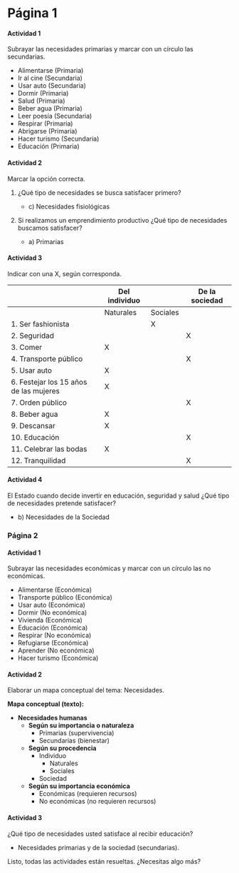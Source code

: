 # Página 1

#### Actividad 1
Subrayar las necesidades primarias y marcar con un círculo las secundarias.

- Alimentarse (Primaria)
- Ir al cine (Secundaria)
- Usar auto (Secundaria)
- Dormir (Primaria)
- Salud (Primaria)
- Beber agua (Primaria)
- Leer poesía (Secundaria)
- Respirar (Primaria)
- Abrigarse (Primaria)
- Hacer turismo (Secundaria)
- Educación (Primaria)

#### Actividad 2
Marcar la opción correcta.

1. ¿Qué tipo de necesidades se busca satisfacer primero?
   - c) Necesidades fisiológicas

2. Si realizamos un emprendimiento productivo ¿Qué tipo de necesidades buscamos satisfacer?
   - a) Primarias

#### Actividad 3
Indicar con una X, según corresponda.

|                         | Del individuo |                | De la sociedad |
|-------------------------|---------------|----------------|----------------|
|                         | Naturales     | Sociales       |                |
| 1. Ser fashionista      |               | X              |                |
| 2. Seguridad            |               |                | X              |
| 3. Comer                | X             |                |                |
| 4. Transporte público   |               |                | X              |
| 5. Usar auto            | X             |                |                |
| 6. Festejar los 15 años de las mujeres | X |            |                |
| 7. Orden público        |               |                | X              |
| 8. Beber agua           | X             |                |                |
| 9. Descansar            | X             |                |                |
| 10. Educación           |               |                | X              |
| 11. Celebrar las bodas  | X             |                |                |
| 12. Tranquilidad        |               |                | X              |

#### Actividad 4
El Estado cuando decide invertir en educación, seguridad y salud ¿Qué tipo de necesidades pretende satisfacer?

- b) Necesidades de la Sociedad

### Página 2

#### Actividad 1
Subrayar las necesidades económicas y marcar con un círculo las no económicas.

- Alimentarse (Económica)
- Transporte público (Económica)
- Usar auto (Económica)
- Dormir (No económica)
- Vivienda (Económica)
- Educación (Económica)
- Respirar (No económica)
- Refugiarse (Económica)
- Aprender (No económica)
- Hacer turismo (Económica)

#### Actividad 2
Elaborar un mapa conceptual del tema: Necesidades.

**Mapa conceptual (texto):**
- **Necesidades humanas**
  - **Según su importancia o naturaleza**
    - Primarias (supervivencia)
    - Secundarias (bienestar)
  - **Según su procedencia**
    - Individuo
      - Naturales
      - Sociales
    - Sociedad
  - **Según su importancia económica**
    - Económicas (requieren recursos)
    - No económicas (no requieren recursos)

#### Actividad 3
¿Qué tipo de necesidades usted satisface al recibir educación?

- Necesidades primarias y de la sociedad (secundarias).

Listo, todas las actividades están resueltas. ¿Necesitas algo más?